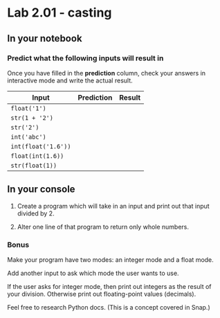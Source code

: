 # Lab 2.01 - casting

## In your notebook

### Predict what the following inputs will result in

 Once you have filled in the **prediction** column, check your answers in interactive mode and write the actual result.

| **Input** | **Prediction** | **Result** |
| --- | --- | --- |
| `float('1')`| | |
| `str(1 + '2')`| | |
| `str('2')`| | |
|`int('abc')`| | |
| `int(float('1.6'))`| | |
| `float(int(1.6))`| | |
| `str(float(1))`| | |

## In your console

1. Create a program which will take in an input and print out that input divided by 2.

2. Alter one line of that program to return only whole numbers.

### Bonus

Make your program have two modes: an integer mode and a float mode.

Add another input to ask which mode the user wants to use.

If the user asks for integer mode, then print out integers as the result of your division.  Otherwise print out floating-point values (decimals).

Feel free to research Python docs. (This is a concept covered in Snap.)